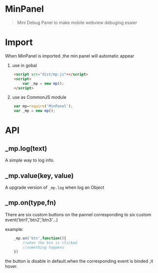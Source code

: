 MinPanel
============
> Mini Debug Panel to make  mobile webview debuging esaier

# Import

When MinPanel is imported ,the min panel will automatic appear

1. use in gobal   

```html
	<script src="dist/mp.js"></script>
	<script>
		var _mp = new mp();
	</script>
```   

2. use as CommonJS module

```javascript
	var mp=require('MinPanel');
	var _mp = new mp();
```


# API

## _mp.log(text)

A simple way to log info.

## _mp.value(key, value)

A upgrade version of `_mp.log` when log an Object 

## _mp.on(type,fn)

There are six custom buttons on the pannel corresponding to six custom event('btn1','btn2','btn3'...)

example:   

```javascript
	_mp.on('btn',function(){
		//when the btn is clicked
		//something happens
	})
```

the button is disable in default.when the corresponding event is binded ,it hover.

